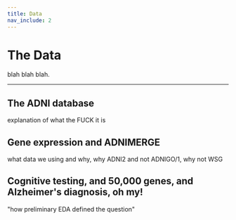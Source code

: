 ```yaml
---
title: Data
nav_include: 2
---
```


The Data
===================

blah blah blah.

----------


The ADNI database
-------------

explanation of what the FUCK it is


Gene expression and ADNIMERGE
-------------
what data we using and why, why ADNI2 and not ADNIGO/1, why not WSG


Cognitive testing, and 50,000 genes, and Alzheimer's diagnosis, oh my!
-------------
"how preliminary EDA defined the question"
